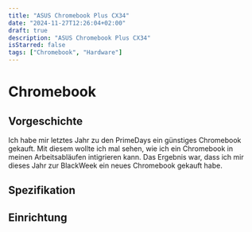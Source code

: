 ```yaml
---
title: "ASUS Chromebook Plus CX34"
date: "2024-11-27T12:26:04+02:00"
draft: true
description: "ASUS Chromebook Plus CX34"
isStarred: false
tags: ["Chromebook", "Hardware"]
---
```

# Chromebook
## Vorgeschichte
Ich habe mir letztes Jahr zu den PrimeDays ein günstiges Chromebook gekauft.
Mit diesem wollte ich mal sehen, wie ich ein Chromebook in meinen 
Arbeitsabläufen intigrieren kann. Das Ergebnis war, dass ich mir dieses Jahr
zur BlackWeek ein neues Chromebook gekauft habe.

## Spezifikation

## Einrichtung